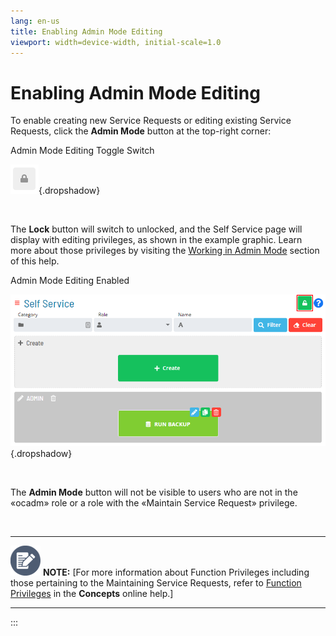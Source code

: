 ```yaml
---
lang: en-us
title: Enabling Admin Mode Editing
viewport: width=device-width, initial-scale=1.0
---
```


#  Enabling Admin Mode Editing

To enable creating new Service Requests or editing existing Service
Requests, click the **Admin Mode** button at the top-right corner:

Admin Mode Editing Toggle Switch

![Admin Mode Editing Toggle Switch](../../../Resources/Images/SM/Admin-Mode-Editing.png "Admin Mode Editing Toggle Switch"){.dropshadow}

 

The **Lock** button will switch to unlocked, and the Self Service page
will display with editing privileges, as shown in the example graphic.
Learn more about those privileges by visiting the [Working in Admin Mode](Working-in-Admin-Mode.md) section of this help.

Admin Mode Editing Enabled

![Admin Mode Editing Screen](../../../Resources/Images/SM/Admin-Mode-Editing-Screen.png "Admin Mode Editing Screen"){.dropshadow}

 

The **Admin Mode** button will not be visible to users who are not in
the «ocadm» role or a role with the «Maintain Service Request»
privilege.

 

  -------------------------------------------------------------------------------------------------------------------------------- --------------------------------------------------------------------------------------------------------------------------------------------------------------------------------------------------------------------------------------------------
  ![White pencil/paper icon on gray circular background](../../../Resources/Images/note-icon(48x48).png "Note icon")   **NOTE:** [For more information about Function Privileges including those pertaining to the Maintaining Service Requests, refer to [Function Privileges](../../Concepts/Function-Privileges.md) in the **Concepts** online help.]
  -------------------------------------------------------------------------------------------------------------------------------- --------------------------------------------------------------------------------------------------------------------------------------------------------------------------------------------------------------------------------------------------
:::

 

